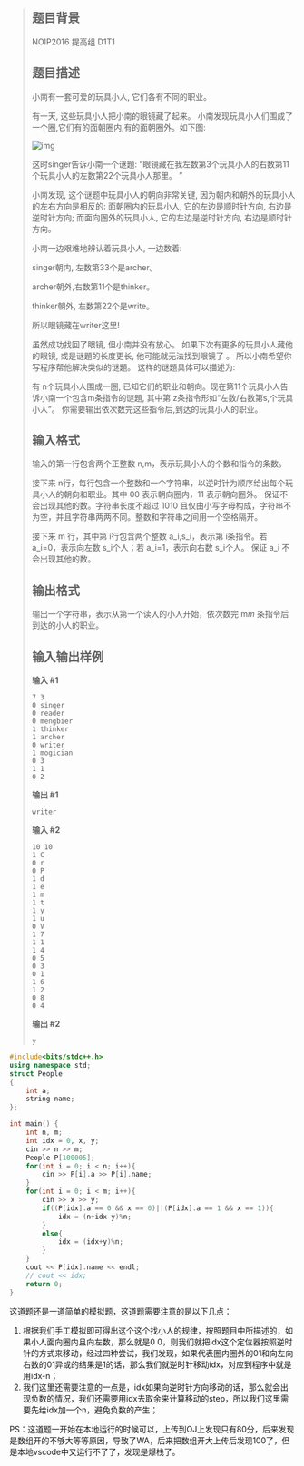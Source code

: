 > ## 题目背景
>
> NOIP2016 提高组 D1T1
>
> ## 题目描述
>
> 小南有一套可爱的玩具小人, 它们各有不同的职业。
>
> 有一天, 这些玩具小人把小南的眼镜藏了起来。 小南发现玩具小人们围成了一个圈,它们有的面朝圈内,有的面朝圈外。如下图:
>
> ![img](https://cdn.luogu.com.cn/upload/image_hosting/0u7em9pi.png)
>
> 这时singer告诉小南一个谜題: “眼镜藏在我左数第3个玩具小人的右数第11个玩具小人的左数第22个玩具小人那里。 ”
>
> 小南发现, 这个谜题中玩具小人的朝向非常关键, 因为朝内和朝外的玩具小人的左右方向是相反的: 面朝圈内的玩具小人, 它的左边是顺时针方向, 右边是逆时针方向; 而面向圈外的玩具小人, 它的左边是逆时针方向, 右边是顺时针方向。
>
> 小南一边艰难地辨认着玩具小人, 一边数着:
>
> singer朝内, 左数第33个是archer。
>
> archer朝外,右数第11个是thinker。
>
> thinker朝外, 左数第22个是write。
>
> 所以眼镜藏在writer这里!
>
> 虽然成功找回了眼镜, 但小南并没有放心。 如果下次有更多的玩具小人藏他的眼镜, 或是谜題的长度更长, 他可能就无法找到眼镜了 。 所以小南希望你写程序帮他解决类似的谜題。 这样的谜題具体可以描述为:
>
> 有 n个玩具小人围成一圈, 已知它们的职业和朝向。现在第11个玩具小人告诉小南一个包含m条指令的谜題, 其中第 z条指令形如“左数/右数第s,个玩具小人”。 你需要输出依次数完这些指令后,到达的玩具小人的职业。
>
> ## 输入格式
>
> 输入的第一行包含两个正整数 n,m，表示玩具小人的个数和指令的条数。
>
> 接下来 n行，每行包含一个整数和一个字符串，以逆时针为顺序给出每个玩具小人的朝向和职业。其中 00 表示朝向圈内，11 表示朝向圈外。 保证不会出现其他的数。字符串长度不超过 1010 且仅由小写字母构成，字符串不为空，并且字符串两两不同。整数和字符串之间用一个空格隔开。
>
> 接下来 m 行，其中第 i行包含两个整数 a_i,s_i，表示第 i条指令。若 a_i=0，表示向左数 s_i个人；若 a_i=1，表示向右数 s_i个人。 保证 a_i 不会出现其他的数。
>
> ## 输出格式
>
> 输出一个字符串，表示从第一个读入的小人开始，依次数完 m*m* 条指令后到达的小人的职业。
>
> ## 输入输出样例
>
> **输入 #1**
>
> ```
> 7 3
> 0 singer
> 0 reader
> 0 mengbier 
> 1 thinker
> 1 archer
> 0 writer
> 1 mogician 
> 0 3
> 1 1
> 0 2
> ```
>
> **输出 #1**
>
> ```
> writer
> ```
>
> **输入 #2**
>
> ```
> 10 10
> 1 C
> 0 r
> 0 P
> 1 d
> 1 e
> 1 m
> 1 t
> 1 y
> 1 u
> 0 V
> 1 7
> 1 1
> 1 4
> 0 5
> 0 3
> 0 1
> 1 6
> 1 2
> 0 8
> 0 4
> ```
>
> **输出 #2**
>
> ```
> y
> ```

```c++
#include<bits/stdc++.h>
using namespace std;
struct People
{
    int a;
    string name;
};

int main() {
    int n, m; 
    int idx = 0, x, y;
    cin >> n >> m;
    People P[100005];
    for(int i = 0; i < n; i++){
        cin >> P[i].a >> P[i].name;
    }
    for(int i = 0; i < m; i++){
        cin >> x >> y;
        if((P[idx].a == 0 && x == 0)||(P[idx].a == 1 && x == 1)){
            idx = (n+idx-y)%n;
        }
        else{
            idx = (idx+y)%n;
        }
    }
    cout << P[idx].name << endl;
    // cout << idx;
    return 0;
}
```

这道题还是一道简单的模拟题，这道题需要注意的是以下几点：

1. 根据我们手工模拟即可得出这个这个找小人的规律，按照题目中所描述的，如果小人面向圈内且向左数，那么就是0 0，则我们就把idx这个定位器按照逆时针的方式来移动，经过四种尝试，我们发现，如果代表圈内圈外的01和向左向右数的01异或的结果是1的话，那么我们就逆时针移动idx，对应到程序中就是用idx-n；
2. 我们这里还需要注意的一点是，idx如果向逆时针方向移动的话，那么就会出现负数的情况，我们还需要用idx去取余来计算移动的step，所以我们这里需要先给idx加一个n，避免负数的产生；

PS：这道题一开始在本地运行的时候可以，上传到OJ上发现只有80分，后来发现是数组开的不够大等等原因，导致了WA，后来把数组开大上传后发现100了，但是本地vscode中又运行不了了，发现是爆栈了。